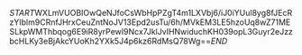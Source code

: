 $START$WXLmVUOBIOwQeNJfoCsWbHpPZgT4m1LXVbj6/iJ0iYUul8yg8fJEcRzYIblm9CRnfJHrxCeuZntNoJV13Epd2usTu/6h/MVkEM3LE5hzoUq8wZ71MESLkpWMThbqog6E9iR8yrPewI9Ncx7JklJvIHNwiduchKH039opL3Guyr2eJzzbcHLKy3eBjAkcYUoKh2YXk5J4p6kz6RdMsQ78Wg==$END$